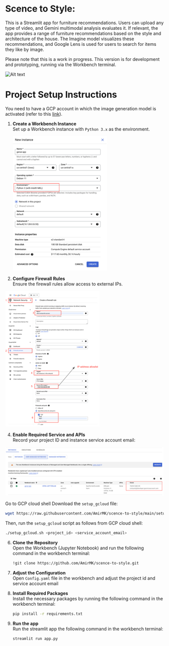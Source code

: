# Scence to Style:

This is a Streamlit app for furniture recommendations. Users can upload any type of video, and Gemini multimodal analysis evaluates it. If relevant, the app provides a range of furniture recommendations based on the style and architecture of the house. The Imagine model visualizes these recommendations, and Google Lens is used for users to search for items they like by image.

Please note that this is a work in progress. This version is for development and prototyping, running via the Workbench terminal.

<img src="images/cover.gif" alt="Alt text" width="700"/>


# Project Setup Instructions

You need to have a GCP account in which the image generation model is activated (refer to this [link](https://cloud.google.com/vertex-ai/generative-ai/docs/image/overview)).

1. **Create a Workbench Instance**  
   Set up a Workbench instance with `Python 3.x` as the environment.
   
   <img src="images/instance.png" alt="Alt text" width="300"/>

3. **Configure Firewall Rules**  
   Ensure the firewall rules allow access to external IPs.
<img src="images/firewall.png" alt="Alt text" width="300"/>
   

4. **Enable Required Service and APIs**  
   Record your project ID and instance service account email:
<img src="images/config.png" alt="Alt text" width="800"/>

   Go to GCP cloud shell 
   Download the `setup_gcloud` file:
   ```bash
   wget https://raw.githubusercontent.com/AmirMK/scence-to-style/main/setup_gcloud.sh
   ```
   Then, run the `setup_gcloud` script as follows from GCP cloud shell:
   ```bash
   ./setup_gcloud.sh <project_id> <service_account_email>
   ```

6. **Clone the Repository**  
   Open the Workbench (Jupyter Notebook) and run the following command in the workbench terminal:
   ```bash
   !git clone https://github.com/AmirMK/scence-to-style.git
   ```

7. **Adjust the Configuration**  
   Open `Config.yaml` file in the workbench and adjust the project id and service account email   

8. **Install Required Packages**  
   Install the necessary packages by running the following command in the workbench terminal:
   ```bash
   pip install -r requirements.txt
   ```
9. **Run the app**  
   Run the streamlit app the following command in the workbench terminal:
   ```bash
   streamlit run app.py
   ```
